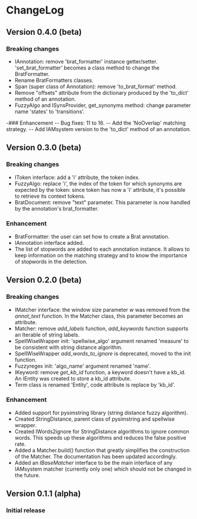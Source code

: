 # ChangeLog

## Version 0.4.0 (beta)

### Breaking changes
- IAnnotation: remove 'brat_formatter' instance getter/setter.
'set_brat_formatter' becomes a class method to change the BratFormatter.
- Rename BratFormatters classes.
- Span (super class of Annotation): remove 'to_brat_format' method.
- Remove "offsets" attribute from the dictionary produced by
the 'to_dict' method of an annotation.
- FuzzyAlgo and ISynsProvider, get_synonyms method: change parameter name 'states' to 'transitions'.

-### Enhancement
-- Bug fixes: 11 to 16.
-- Add the 'NoOverlap' matching strategy.
-- Add IAMsystem version to the 'to_dict' method of an annotation.


## Version 0.3.0 (beta)

### Breaking changes

- IToken interface: add a 'i' attribute, the token index.
- FuzzyAlgo: replace 'i', the index of the token for which synonyms are
expected by the token: since token has now a 'i' attribute, it's possible to
retrieve its context tokens.
- BratDocument: remove "text" parameter. This parameter is now handled by the
annotation's brat_formatter.

### Enhancement

- BratFormatter: the user can set how to create a Brat annotation.
- IAnnotation interface added.
- The list of stopwords are added to each annotation instance.
It allows to keep information on the matching strategy and to know the importance of stopwords in the detection.


## Version 0.2.0 (beta)

### Breaking changes

- IMatcher interface: the window size parameter *w* was removed from the *annot_text* function.
In the Matcher class, this parameter becomes an attribute.
- Matcher: remove *add_labels* function, *add_keywords* function supports an Iterable of string labels.
- SpellWiseWrapper init: 'spellwise_algo' argument renamed 'measure' to be consistent with string distance algorithm.
- SpellWiseWrapper *add_words_to_ignore* is deprecated, moved to the init function.
- Fuzzyregex init: 'algo_name' argument renamed 'name'.
- IKeyword: remove *get_kb_id* function, a keyword doesn't have a kb_id.
An IEntity was created to store a kb_id attribute.
- Term class is renamed 'Entity', code attribute is replace by 'kb_id'.

### Enhancement

- Added support for pysimstring library (string distance fuzzy algorithm).
- Created StringDistance, parent class of pysimstring and spellwise wrapper.
- Created IWords2ignore for StringDistance algorithms to ignore common words.
This speeds up these algorithms and reduces the false positive rate.
- Added a Matcher.build() function that greatly simplifies the construction of the Matcher.
The documentation has been updated accordingly.
- Added an *IBaseMatcher* interface to be the main interface of any IAMsystem matcher (currently only one)
which should not be changed in the future.

## Version 0.1.1 (alpha)

### Initial release
